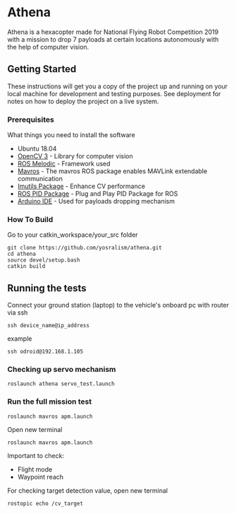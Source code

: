 # Athena

Athena is a hexacopter made for National Flying Robot Competition 2019 with a mission to drop 7 payloads at certain locations autonomously with the help of computer vision.   

## Getting Started

These instructions will get you a copy of the project up and running on your local machine for development and testing purposes. See deployment for notes on how to deploy the project on a live system.

### Prerequisites

What things you need to install the software

* Ubuntu 18.04
* [OpenCV 3](https://docs.opencv.org/3.4/d2/de6/tutorial_py_setup_in_ubuntu.html) - Library for computer vision
* [ROS Melodic](http://wiki.ros.org/melodic/Installation/Ubuntu) - Framework used
* [Mavros](https://dev.px4.io/v1.9.0/en/ros/mavros_installation.html) - The mavros ROS package enables MAVLink extendable     communication
* [Imutils Package](https://pypi.org/project/imutils/) - Enhance CV performance 
* [ROS PID Package](http://wiki.ros.org/pid) - Plug and Play PID Package for ROS
* [Arduino IDE](https://ubuntu.com/tutorials/install-the-arduino-ide#1-overview) - Used for payloads dropping mechanism

### How To Build

Go to your catkin_workspace/your_src folder
```
git clone https://github.com/yosralism/athena.git
cd athena
source devel/setup.bash
catkin build
```
## Running the tests 

Connect your ground station (laptop) to the vehicle's onboard pc with router via ssh
```
ssh device_name@ip_address
```
example
```
ssh odroid@192.168.1.105
```
### Checking up servo mechanism
```
roslaunch athena servo_test.launch
```
### Run the full mission test
```
roslaunch mavros apm.launch
```
Open new terminal

```
roslaunch mavros apm.launch
```

Important to check:
* Flight mode 
* Waypoint reach

For checking target detection value, open new terminal
```
rostopic echo /cv_target
```

